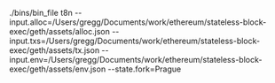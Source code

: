 ./bins/bin_file t8n --input.alloc=/Users/gregg/Documents/work/ethereum/stateless-block-exec/geth/assets/alloc.json --input.txs=/Users/gregg/Documents/work/ethereum/stateless-block-exec/geth/assets/tx.json --input.env=/Users/gregg/Documents/work/ethereum/stateless-block-exec/geth/assets/env.json --state.fork=Prague